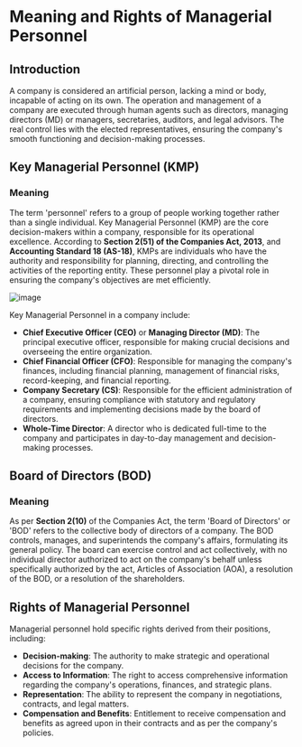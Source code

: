 # Meaning and Rights of Managerial Personnel

## Introduction

A company is considered an artificial person, lacking a mind or body, incapable of acting on its own. The operation and management of a company are executed through human agents such as directors, managing directors (MD) or managers, secretaries, auditors, and legal advisors. The real control lies with the elected representatives, ensuring the company's smooth functioning and decision-making processes.

## Key Managerial Personnel (KMP)

### Meaning

The term 'personnel' refers to a group of people working together rather than a single individual. Key Managerial Personnel (KMP) are the core decision-makers within a company, responsible for its operational excellence. According to **Section 2(51) of the Companies Act, 2013**, and **Accounting Standard 18 (AS-18)**, KMPs are individuals who have the authority and responsibility for planning, directing, and controlling the activities of the reporting entity. These personnel play a pivotal role in ensuring the company's objectives are met efficiently.

![image](https://github.com/Collegehive/Notes/assets/159722383/1c80203b-dca0-4a5b-acb8-bcf65f348074)


Key Managerial Personnel in a company include:
- **Chief Executive Officer (CEO)** or **Managing Director (MD)**: The principal executive officer, responsible for making crucial decisions and overseeing the entire organization.
- **Chief Financial Officer (CFO)**: Responsible for managing the company's finances, including financial planning, management of financial risks, record-keeping, and financial reporting.
- **Company Secretary (CS)**: Responsible for the efficient administration of a company, ensuring compliance with statutory and regulatory requirements and implementing decisions made by the board of directors.
- **Whole-Time Director**: A director who is dedicated full-time to the company and participates in day-to-day management and decision-making processes.

## Board of Directors (BOD)

### Meaning

As per **Section 2(10)** of the Companies Act, the term 'Board of Directors' or 'BOD' refers to the collective body of directors of a company. The BOD controls, manages, and superintends the company's affairs, formulating its general policy. The board can exercise control and act collectively, with no individual director authorized to act on the company's behalf unless specifically authorized by the act, Articles of Association (AOA), a resolution of the BOD, or a resolution of the shareholders.

## Rights of Managerial Personnel

Managerial personnel hold specific rights derived from their positions, including:
- **Decision-making**: The authority to make strategic and operational decisions for the company.
- **Access to Information**: The right to access comprehensive information regarding the company's operations, finances, and strategic plans.
- **Representation**: The ability to represent the company in negotiations, contracts, and legal matters.
- **Compensation and Benefits**: Entitlement to receive compensation and benefits as agreed upon in their contracts and as per the company's policies.


